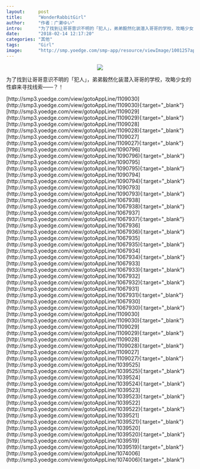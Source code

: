 ```yaml
---
layout:     post
title:      "WonderRabbitGirl"
author:     "作者：广濑ゆい"
intro:      "为了找到让哥哥意识不明的「犯人」，弟弟毅然化装潜入哥哥的学校，攻略少女的性癖来寻找线索——？！"
date:       "2018-02-14 12:17:20"
categories: "其他"
tags:       "Girl"
image:      "http://smp.yoedge.com/smp-app/resource/viewImage/1001257appline.png"
---
```

<div style="text-align: center">
<p><img src="http://smp.yoedge.com/smp-app/resource/viewImage/1001257appline.png"/></p>
</div>
<p class="post-meta">
<span>为了找到让哥哥意识不明的「犯人」，弟弟毅然化装潜入哥哥的学校，攻略少女的性癖来寻找线索——？！</span>
</p>
[http://smp3.yoedge.com/view/gotoAppLine/1109030](http://smp3.yoedge.com/view/gotoAppLine/1109030){:target="_blank"}
[http://smp3.yoedge.com/view/gotoAppLine/1109029](http://smp3.yoedge.com/view/gotoAppLine/1109029){:target="_blank"}
[http://smp3.yoedge.com/view/gotoAppLine/1109028](http://smp3.yoedge.com/view/gotoAppLine/1109028){:target="_blank"}
[http://smp3.yoedge.com/view/gotoAppLine/1109027](http://smp3.yoedge.com/view/gotoAppLine/1109027){:target="_blank"}
[http://smp3.yoedge.com/view/gotoAppLine/1090796](http://smp3.yoedge.com/view/gotoAppLine/1090796){:target="_blank"}
[http://smp3.yoedge.com/view/gotoAppLine/1090795](http://smp3.yoedge.com/view/gotoAppLine/1090795){:target="_blank"}
[http://smp3.yoedge.com/view/gotoAppLine/1090794](http://smp3.yoedge.com/view/gotoAppLine/1090794){:target="_blank"}
[http://smp3.yoedge.com/view/gotoAppLine/1090793](http://smp3.yoedge.com/view/gotoAppLine/1090793){:target="_blank"}
[http://smp3.yoedge.com/view/gotoAppLine/1067938](http://smp3.yoedge.com/view/gotoAppLine/1067938){:target="_blank"}
[http://smp3.yoedge.com/view/gotoAppLine/1067937](http://smp3.yoedge.com/view/gotoAppLine/1067937){:target="_blank"}
[http://smp3.yoedge.com/view/gotoAppLine/1067936](http://smp3.yoedge.com/view/gotoAppLine/1067936){:target="_blank"}
[http://smp3.yoedge.com/view/gotoAppLine/1067935](http://smp3.yoedge.com/view/gotoAppLine/1067935){:target="_blank"}
[http://smp3.yoedge.com/view/gotoAppLine/1067934](http://smp3.yoedge.com/view/gotoAppLine/1067934){:target="_blank"}
[http://smp3.yoedge.com/view/gotoAppLine/1067933](http://smp3.yoedge.com/view/gotoAppLine/1067933){:target="_blank"}
[http://smp3.yoedge.com/view/gotoAppLine/1067932](http://smp3.yoedge.com/view/gotoAppLine/1067932){:target="_blank"}
[http://smp3.yoedge.com/view/gotoAppLine/1067931](http://smp3.yoedge.com/view/gotoAppLine/1067931){:target="_blank"}
[http://smp3.yoedge.com/view/gotoAppLine/1067930](http://smp3.yoedge.com/view/gotoAppLine/1067930){:target="_blank"}
[http://smp3.yoedge.com/view/gotoAppLine/1109030](http://smp3.yoedge.com/view/gotoAppLine/1109030){:target="_blank"}
[http://smp3.yoedge.com/view/gotoAppLine/1109029](http://smp3.yoedge.com/view/gotoAppLine/1109029){:target="_blank"}
[http://smp3.yoedge.com/view/gotoAppLine/1109028](http://smp3.yoedge.com/view/gotoAppLine/1109028){:target="_blank"}
[http://smp3.yoedge.com/view/gotoAppLine/1109027](http://smp3.yoedge.com/view/gotoAppLine/1109027){:target="_blank"}
[http://smp3.yoedge.com/view/gotoAppLine/1039525](http://smp3.yoedge.com/view/gotoAppLine/1039525){:target="_blank"}
[http://smp3.yoedge.com/view/gotoAppLine/1039524](http://smp3.yoedge.com/view/gotoAppLine/1039524){:target="_blank"}
[http://smp3.yoedge.com/view/gotoAppLine/1039523](http://smp3.yoedge.com/view/gotoAppLine/1039523){:target="_blank"}
[http://smp3.yoedge.com/view/gotoAppLine/1039522](http://smp3.yoedge.com/view/gotoAppLine/1039522){:target="_blank"}
[http://smp3.yoedge.com/view/gotoAppLine/1039521](http://smp3.yoedge.com/view/gotoAppLine/1039521){:target="_blank"}
[http://smp3.yoedge.com/view/gotoAppLine/1039520](http://smp3.yoedge.com/view/gotoAppLine/1039520){:target="_blank"}
[http://smp3.yoedge.com/view/gotoAppLine/1039519](http://smp3.yoedge.com/view/gotoAppLine/1039519){:target="_blank"}
[http://smp3.yoedge.com/view/gotoAppLine/1074006](http://smp3.yoedge.com/view/gotoAppLine/1074006){:target="_blank"}


